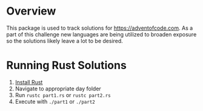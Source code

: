 # Overview
This package is used to track solutions for https://adventofcode.com. As a part of this challenge new languages are being utilized to broaden exposure so the solutions likely leave a lot to be desired.

# Running Rust Solutions
1. [Install Rust](https://doc.rust-lang.org/book/ch01-01-installation.html)
1. Navigate to appropriate day folder
1. Run `rustc part1.rs` or `rustc part2.rs`
1. Execute with `./part1` or `./part2`